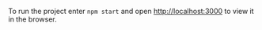 To run the project enter `npm start` and open [http://localhost:3000](http://localhost:3000) to view it in the browser.



